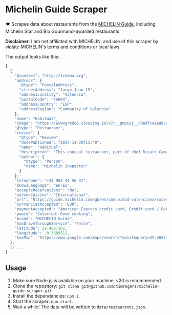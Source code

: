 # Michelin Guide Scraper

🍽️ Scrapes data about restaurants from the [MICHELIN Guide](https://guide.michelin.com/gb/en/restaurants), including Michelin Star and Bib Gourmand-awarded restaurants

__Disclaimer__: I am not affiliated with MICHELIN, and use of this scraper by violate MICHELIN's terms and conditions or local laws.

The output looks like this:

```js
[
  {
    "@context": "http://schema.org",
    "address": {
      "@type": "PostalAddress",
      "streetAddress": "Jorge Juan 19",
      "addressLocality": "Valencia",
      "postalCode": "46004",
      "addressCountry": "ESP",
      "addressRegion": "Community of Valencia"
    },
    "name": "Habitual",
    "image": "https://axwwgrkdco.cloudimg.io/v7/__gmpics__/0a9fca1eab7e4e0ea2ee64fe0bd31836?width=1000",
    "@type": "Restaurant",
    "review": {
      "@type": "Review",
      "datePublished": "2023-11-28T11:40",
      "name": "Habitual",
      "description": "This unusual restaurant, part of chef Ricard Camarena’s stable, boasts a surprising design and layout on the lower floor of the Modernist-style Mercado de Colón. The extensive and affordable à la ...",
      "author": {
        "@type": "Person",
        "name": "Michelin Inspector"
      }
    },
    "telephone": "+34 963 44 56 31",
    "knowsLanguage": "en-ES",
    "acceptsReservations": "No",
    "servesCuisine": "International",
    "url": "https://guide.michelin.com/gb/en/comunidad-valenciana/valencia/restaurant/habitual",
    "currenciesAccepted": "EUR",
    "paymentAccepted": "American Express credit card, Credit card / Debit card accepted, Mastercard credit card, Visa credit card",
    "award": "Selected: Good cooking",
    "brand": "MICHELIN Guide",
    "hasDriveThroughService": "False",
    "latitude": 39.4687302,
    "longitude": -0.3689512,
    "hasMap": "https://www.google.com/maps/search/?api=1&query=39.4687302%2C-0.3689512"
  },
  // ...
]
```

## Usage

1. Make sure Node.js is available on your machine. v20 is recommended.
1. Clone the repository: `git clone git@github.com:timrogers/michelin-guide-scraper.git`
1. Install the dependencies: `npm i`.
1. Start the scraper: `npm start`.
1. Wait a while! The data will be written to `data/restaurants.json`.